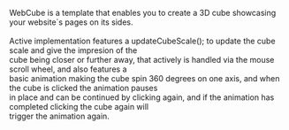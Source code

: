 WebCube is a template that enables you to create a 3D cube showcasing your website`s pages on its sides.<br><br>
Active implementation features a updateCubeScale(); to update the cube scale and give the impresion of the<br>
cube being closer or further away, that actively is handled via the mouse scroll wheel, and also features a <br>
basic animation making the cube spin 360 degrees on one axis, and when the cube is clicked the animation pauses<br>
in place and can be continued by clicking again, and if the animation has completed clicking the cube again will<br>
trigger the animation again.
